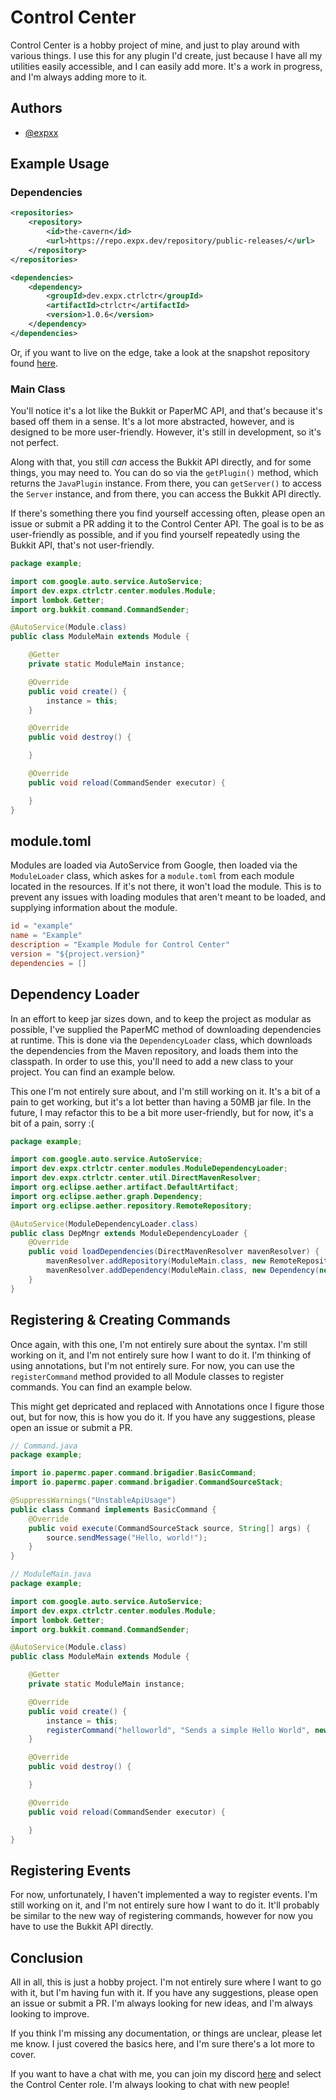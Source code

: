 
# Control Center

Control Center is a hobby project of mine, and just to play around with various things. I use this for any plugin I'd create, just because I have all my utilities easily accessible, and I can easily add more. It's a work in progress, and I'm always adding more to it.

## Authors
- [@expxx](https://www.github.com/expxx)

## Example Usage

### Dependencies
```xml
<repositories>
    <repository>
        <id>the-cavern</id>
        <url>https://repo.expx.dev/repository/public-releases/</url>
    </repository>
</repositories>

<dependencies>
    <dependency>
        <groupId>dev.expx.ctrlctr</groupId>
        <artifactId>ctrlctr</artifactId>
        <version>1.0.6</version>
    </dependency>
</dependencies>
```
Or, if you want to live on the edge, take a look at the snapshot repository found [here](https://repo.expx.dev/repository/public-snapshots/).

### Main Class
You'll notice it's a lot like the Bukkit or PaperMC API, and that's because it's based off them in a sense. It's a lot more abstracted, however, and is designed to be more user-friendly. However, it's still in development, so it's not perfect.

Along with that, you still _can_ access the Bukkit API directly, and for some things, you may need to. You can do so via the `getPlugin()` method, which returns the `JavaPlugin` instance. From there, you can `getServer()` to access the `Server` instance, and from there, you can access the Bukkit API directly.

If there's something there you find yourself accessing often, please open an issue or submit a PR adding it to the Control Center API. The goal is to be as user-friendly as possible, and if you find yourself repeatedly using the Bukkit API, that's not user-friendly.

```java
package example;

import com.google.auto.service.AutoService;
import dev.expx.ctrlctr.center.modules.Module;
import lombok.Getter;
import org.bukkit.command.CommandSender;

@AutoService(Module.class)
public class ModuleMain extends Module {

    @Getter
    private static ModuleMain instance;

    @Override
    public void create() {
        instance = this;
    }

    @Override
    public void destroy() {

    }

    @Override
    public void reload(CommandSender executor) {

    }
}
```

## module.toml
Modules are loaded via AutoService from Google, then loaded via the `ModuleLoader` class, which askes for a `module.toml` from each module located in the resources. If it's not there, it won't load the module. This is to prevent any issues with loading modules that aren't meant to be loaded, and supplying information about the module.

```toml
id = "example"
name = "Example"
description = "Example Module for Control Center"
version = "${project.version}"
dependencies = []
```

## Dependency Loader
In an effort to keep jar sizes down, and to keep the project as modular as possible, I've supplied the PaperMC method of downloading dependencies at runtime. This is done via the `DependencyLoader` class, which downloads the dependencies from the Maven repository, and loads them into the classpath. In order to use this, you'll need to add a new class to your project. You can find an example below.

This one I'm not entirely sure about, and I'm still working on it. It's a bit of a pain to get working, but it's a lot better than having a 50MB jar file. In the future, I may refactor this to be a bit more user-friendly, but for now, it's a bit of a pain, sorry :( 

```java
package example;

import com.google.auto.service.AutoService;
import dev.expx.ctrlctr.center.modules.ModuleDependencyLoader;
import dev.expx.ctrlctr.center.util.DirectMavenResolver;
import org.eclipse.aether.artifact.DefaultArtifact;
import org.eclipse.aether.graph.Dependency;
import org.eclipse.aether.repository.RemoteRepository;

@AutoService(ModuleDependencyLoader.class)
public class DepMngr extends ModuleDependencyLoader {
    @Override
    public void loadDependencies(DirectMavenResolver mavenResolver) {
        mavenResolver.addRepository(ModuleMain.class, new RemoteRepository.Builder("example", "default", "https://repo.maven.apache.org/maven2/").build());
        mavenResolver.addDependency(ModuleMain.class, new Dependency(new DefaultArtifact("org.apache.commons:commons-lang3:3.12.0"), "compile"));
    }
}
```

## Registering & Creating Commands
Once again, with this one, I'm not entirely sure about the syntax. I'm still working on it, and I'm not entirely sure how I want to do it. I'm thinking of using annotations, but I'm not entirely sure. For now, you can use the `registerCommand` method provided to all Module classes to register commands. You can find an example below.

This might get depricated and replaced with Annotations once I figure those out, but for now, this is how you do it. If you have any suggestions, please open an issue or submit a PR.

```java
// Command.java
package example;

import io.papermc.paper.command.brigadier.BasicCommand;
import io.papermc.paper.command.brigadier.CommandSourceStack;

@SuppressWarnings("UnstableApiUsage")
public class Command implements BasicCommand {
    @Override
    public void execute(CommandSourceStack source, String[] args) {
        source.sendMessage("Hello, world!");
    }
}
```
```java
// ModuleMain.java
package example;

import com.google.auto.service.AutoService;
import dev.expx.ctrlctr.center.modules.Module;
import lombok.Getter;
import org.bukkit.command.CommandSender;

@AutoService(Module.class)
public class ModuleMain extends Module {

    @Getter
    private static ModuleMain instance;

    @Override
    public void create() {
        instance = this;
        registerCommand("helloworld", "Sends a simple Hello World", new Command());
    }

    @Override
    public void destroy() {

    }

    @Override
    public void reload(CommandSender executor) {

    }
}
```

## Registering Events
For now, unfortunately, I haven't implemented a way to register events. I'm still working on it, and I'm not entirely sure how I want to do it. It'll probably be similar to the new way of registering commands, however for now you have to use the Bukkit API directly.

## Conclusion
All in all, this is just a hobby project. I'm not entirely sure where I want to go with it, but I'm having fun with it. If you have any suggestions, please open an issue or submit a PR. I'm always looking for new ideas, and I'm always looking to improve. 

If you think I'm missing any documentation, or things are unclear, please let me know. I just covered the basics here, and I'm sure there's a lot more to cover.

If you want to have a chat with me, you can join my discord [here](https://discord.gg/Pnq3BCBBax) and select the Control Center role. I'm always looking to chat with new people!